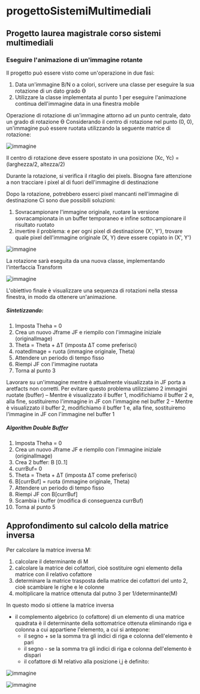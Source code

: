 # progettoSistemiMultimediali

## Progetto laurea magistrale corso sistemi multimediali

### Eseguire l'animazione di un'immagine rotante
Il progetto può essere visto come un'operazione in due fasi:
1. Data un'immagine B/N o a colori, scrivere una classe per eseguire la sua rotazione di un dato grado Ɵ
2. Utilizzare la classe implementata al punto 1 per eseguire l'animazione continua dell'immagine data in una finestra mobile

Operazione di rotazione di un'immagine attorno ad un punto centrale, dato un grado di rotazione Ɵ
Considerando il centro di rotazione nel punto (0, 0), un'immagine può essere ruotata utilizzando la seguente matrice di rotazione:

![immagine](https://user-images.githubusercontent.com/46086592/171801781-20be7263-6f89-44a1-b3fe-c3210c8cb90e.png)

Il centro di rotazione deve essere spostato in una posizione (Xc, Yc) = (larghezza/2, altezza/2)

Durante la rotazione, si verifica il ritaglio dei pixels. Bisogna fare attenzione a non tracciare i pixel al di fuori dell'immagine di destinazione

Dopo la rotazione, potrebbero esserci pixel mancanti nell'immagine di destinazione
Ci sono due possibili soluzioni:
1. Sovracampionare l'immagine originale, ruotare la versione sovracampionata in un buffer temporaneo e infine sottocampionare il risultato ruotato
2. invertire il problema: e per ogni pixel di destinazione (X', Y'), trovare quale pixel dell'immagine originale (X, Y) deve essere copiato in (X', Y')

![immagine](https://user-images.githubusercontent.com/46086592/171802239-508d1a20-dfaa-472f-92df-45f46aa2c3b7.png)

La rotazione sarà eseguita da una nuova classe, implementando l'interfaccia Transform

![immagine](https://user-images.githubusercontent.com/46086592/171802357-1b29365e-a252-4416-b76c-1aba62a0311e.png)

L'obiettivo finale è visualizzare una sequenza di rotazioni nella stessa finestra, in modo da ottenere un'animazione.

##### Sintetizzando:
1. Imposta Theha = 0
2. Crea un nuovo Jframe JF e riempilo con l'immagine iniziale (originalImage)
3. Theta = Theta + ΔT (imposta ΔT come preferisci)
4. roatedImage = ruota (immagine originale, Theta)
5. Attendere un periodo di tempo fisso
6. Riempi JF con l'immagine ruotata
7. Torna al punto 3

Lavorare su un'immagine mentre è attualmente visualizzata in JF porta a aretfacts non corretti. Per evitare questo problema utilizziamo 2 immagini ruotate (buffer)
– Mentre è visualizzato il buffer 1, modifichiamo il buffer 2 e, alla fine, sostituiremo l'immagine in JF con l'immagine nel buffer 2
– Mentre è visualizzato il buffer 2, modifichiamo il buffer 1 e, alla fine, sostituiremo l'immagine in JF con l'immagine nel buffer 1

##### Algorithm Double Buffer
1. Imposta Theha = 0
2. Crea un nuovo Jframe JF e riempilo con l'immagine iniziale (originalImage)
3. Crea 2 buffer: B [0..1]
4. currBuf= 0
5. Theta = Theta + ΔT (imposta ΔT come preferisci)
6. B[currBuf] = ruota (immagine originale, Theta)
7. Attendere un periodo di tempo fisso
8. Riempi JF con B[currBuf]
9. Scambia i buffer (modifica di conseguenza currBuf)
10. Torna al punto 5




## Approfondimento sul calcolo della matrice inversa
Per calcolare la matrice inversa M:
1. calcolare il determinante di M
2. calcolare la matrice dei cofattori, cioè sostituire ogni elemento della matrice con il relativo cofattore
3. determinare la matrice trasposta della matrice dei cofattori del unto 2, cioè scambiare le righe e le colonne
4. moltiplicare la matrice ottenuta dal putno 3 per 1/determinante(M)

In questo modo si ottiene la matrice inversa

- il complemento algebrico (o cofattore) di un elemento di una matrice quadrata è il determinante della sottomatrice ottenuta eliminando riga e colonna a cui appartiene l'elemento, a cui si antepone:
  - il segno + se la somma tra gli indici di riga e colonna dell'elemento è pari
  - il segno - se la somma tra gli indici di riga e colonna dell'elemento è dispari
  - il cofattore di M relativo alla posizione i,j è definito:

![immagine](https://user-images.githubusercontent.com/46086592/172045000-39a29300-0243-4017-bba1-04a5b7c176ab.png)

![immagine](https://user-images.githubusercontent.com/46086592/172045190-2c719e6f-0e74-46a6-ba72-d647e49d9823.png)
